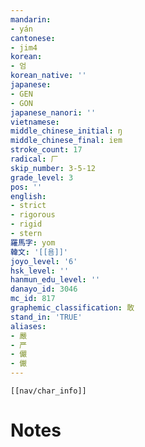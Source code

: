 ```yaml
---
mandarin:
- yán
cantonese:
- jim4
korean:
- 엄
korean_native: ''
japanese:
- GEN
- GON
japanese_nanori: ''
vietnamese:
middle_chinese_initial: ŋ
middle_chinese_final: iɐm
stroke_count: 17
radical: 厂
skip_number: 3-5-12
grade_level: 3
pos: ''
english:
- strict
- rigorous
- rigid
- stern
羅馬字: yom
韓文: '[[욤]]'
joyo_level: '6'
hsk_level: ''
hanmun_edu_level: ''
danayo_id: 3046
mc_id: 817
graphemic_classification: 敢
stand_in: 'TRUE'
aliases:
- 嚴
- 严
- 儼
- 𠑊
---
```

```meta-bind-embed
[[nav/char_info]]
```

# Notes
